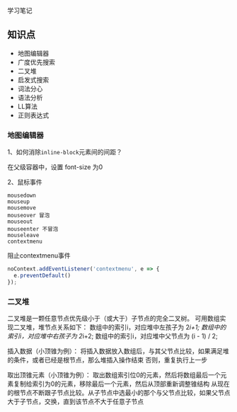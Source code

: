学习笔记

## 知识点
- 地图编辑器
- 广度优先搜索
- 二叉堆
- 启发式搜索
- 词法分心
- 语法分析
- LL算法
- 正则表达式

### 地图编辑器
1、如何消除`inline-block`元素间的间距？

在父级容器中，设置 font-size 为0

2、鼠标事件
```
mousedown
mouseup
mousemove
mouseover 冒泡
mouseout
mouseenter 不冒泡
mouseleave
contextmenu
```

阻止contextmenu事件
```javascript
noContext.addEventListener('contextmenu', e => {
  e.preventDefault()
});
```


### 二叉堆
二叉堆是一颗任意节点优先级小于（或大于）子节点的完全二叉树。
可用数组实现二叉堆，堆节点关系如下：
数组中的索引i，对应堆中左孩子为 2*i+1;
数组中的索引i，对应堆中右孩子为 2*i+2;
数组中的索引i，对应堆中父节点为 (i - 1) / 2;

插入数据（小顶锥为例）：
将插入数据放入数组后，与其父节点比较，如果满足堆的条件，或者已经是根节点，那么堆插入操作结束
否则，重复执行上一步

取出顶锥元素（小顶锥为例）：
取出数组索引位0的元素，然后将数组最后一个元素复制给索引为0的元素，移除最后一个元素，然后从顶部重新调整锥结构
从现在的根节点不断跟子节点比较。从子节点中选最小的那个与父节点比较，如果父节点大于子节点，交换，直到该节点不大于任意子节点
